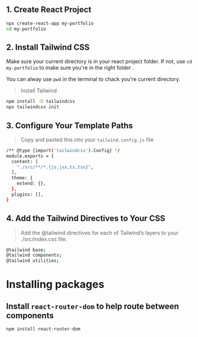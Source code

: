 ## 1. Create React Project

```bash
npx create-react-app my-portfolio
cd my-portfolio
```

## 2. Install Tailwind CSS

Make sure your current directory is in your react project folder. If not, use `cd my-portfolio` to make sure you're in the right folder .

You can alway use `pwd` in the terminal to chack you're current directory.

> Install Tailwind

```bash
npm install -D tailwindcss
npx tailwindcss init
```

## 3. Configure Your Template Paths

> Copy and pasted this into your `tailwind.config.js` file

```bash
/** @type {import('tailwindcss').Config} */
module.exports = {
  content: [
    "./src/**/*.{js,jsx,ts,tsx}",
  ],
  theme: {
    extend: {},
  },
  plugins: [],
}
```

## 4. Add the Tailwind Directives to Your CSS

> Add the @tailwind directives for each of Tailwind’s layers to your ./src/index.css file.

```bash
@tailwind base;
@tailwind components;
@tailwind utilities;
```

# Installing packages

## Install `react-router-dom` to help route between components

```bash
npm install react-router-dom
```
